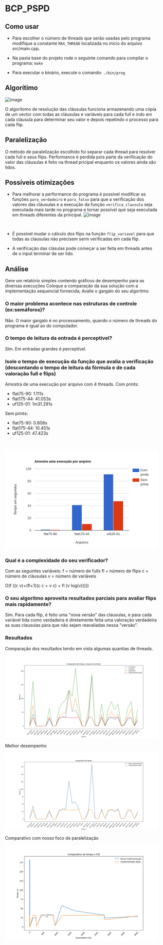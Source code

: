 # BCP_PSPD

## Como usar

* Para escolher o número de threads que serão usadas pelo programa modifique a constante `MAX_THREAD` localizada no início do arquivo src/main.cpp.

* Na pasta base do projeto rode o seguinte comando para compilar o programa:
`make`

* Para executar o binário, execute o comando:
`./bin/prog`

## Algorítimo

![image](https://user-images.githubusercontent.com/34405790/117375631-c7366600-aea5-11eb-8886-189d9829a0e2.png)

O algorítomo de resolução das cláusulas funciona armazenando uma cópia de um vector com todas as cláusulas e variáveis para cada full e indo em cada cláusula para determinar seu valor e depois repetindo o processo para cada flip.

## Paralelização

O método de paralelização escolhido foi separar cada thread para resolver cada full e seus flips. Performance é perdida pois parte da verificação do valor das cláusulas é feito na thread pricipal enquanto os valores ainda são lidos.

## Possíveis otimizações

* Para melhorar a performance do programa é possível modificar as funções `para_verdadeiro` e `para_falso` para que a verificação dos valores das cláusulas e a execução da função `verifica_clausula` seja executada mais tarde no programa e tornar possível que seja executada em threads diferentes da principal.
![image](https://user-images.githubusercontent.com/34405790/117382363-b8a37b00-aeb4-11eb-9217-0f2a58a661ec.png)
<br>

* É possível mudar o cálculo dos flips na função `flip_variavel` para que todas as clausulas não precisem serm verificadas em cada flip.

* A verificação das clásulas pode começar a ser feita em threads antes de o input terminar de ser lido.

## Análise

Gere um relatório simples contendo gráficos de desempenho para as diversas execuções
Coloque a comparação da sua solução com a implementação sequencial fornecida;
Avalie o gargalo do seu algoritmo
### O maior problema acontece nas estruturas de controle (ex:semáforos)?

Não. O maior gargalo é no processamento, quando o número de threads do programa é igual ao do computador.

### O tempo de leitura da entrada é perceptível?

Sim. Em entradas grandes é perceptível.

### Isole o tempo de execução da função que avalia a verificação (descontando o tempo de leitura da fórmula e de cada valoração full e flips)

Amostra de uma execução por arquivo com 4 threads.
Com prints:
* flat75-90: 1.111s
* flat175-44: 41.053s
* uf125-01: 1m31.291s

Sem prints:
* flat75-90: 0.808s
* flat175-44: 10.451s
* uf125-01: 47.423s

<br>

![io](img/io.png)

### Qual é a complexidade do seu verificador?

Com as seguintes variáveis:
f = número de fulls
fl = número de flips
c = número de cláusulas
v = número de variáveis

O(f ((c v)+(fl+1)(c c + v c) + fl (v log(v)))))

### O seu algoritmo aproveita resultados parciais para avaliar flips mais rapidamente?

Sim. Para cada flip, é feito uma "nova versão" das clausulas, e para cada variável tida como verdadeira é diretamente feita uma valoração verdadeira as suas clausulas para que não sejam reavaliadas nessa "versão".

### Resultados

Comparação dos resultados tendo em vista algumas quantias de threads.

![resultados](img/comparativo_total.png)

Melhor desempenho

![resultado12threads](img/compare.png)

Comparativo com nosso foco de paralelização

![tempoxfull](img/qtd_full.png)
